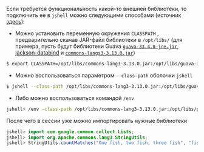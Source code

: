 Если требуется функциональность какой-то внешней библиотеки, то подключить ее в `jshell` можно следующими способами (источник [здесь](https://stackoverflow.com/questions/43111018/how-to-import-external-libraries-in-jshell-java-9)):
- Можно установить переменную окружения `CLASSPATH` , предварительно скачав JAR-файл библиотеки в `/opt/libs/` (для примера, пусть будут библиотеки Guava [`guava-33.4.0-jre.jar`](https://repo1.maven.org/maven2/com/google/guava/guava/33.4.0-jre/guava-33.4.0-jre.jar), [jackson-databind](https://repo1.maven.org/maven2/com/fasterxml/jackson/core/jackson-databind/2.1.4/jackson-databind-2.1.4.jar) и [`commons-langs3-3.13.0.jar`](https://repo.mavenlibs.com/maven/org/apache/commons/commons-lang3/3.13.0/commons-lang3-3.13.0.jar?utm_source=mavenlibs.com))
```bash
$ export CLASSPATH=/opt/libs/commons-lang3-3.13.0.jar:/opt/libs/guava-33.4.0-jre.jar
```
- Можно воспользоваться параметром `--class-path` оболочки `jshell`
```bash
$ jshell --class-path /opt/libs/commons-lang3-3.13.0.jar:/opt/libs/guava-33.4.0-jre.jar
```
- Либо можно воспользоваться командой `/env`
```bash
jshell> /env -class-path /opt/libs/commons-lang3-3.13.0.jar:/opt/libs/guava-33.4.0-jre.jar
```

После чего в сессии уже можно импортировать нужные библиотеки
```java
jshell> import com.google.common.collect.Lists;
jshell> import org.apache.commons.lang3.StringUtils;
jshell> StringUtils.countMatches("One fish, two fish, three fish", "fish"); // 3
```